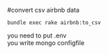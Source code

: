 #convert csv airbnb data

```
bundle exec rake airbnb:to_csv
```

you need to put .env  
you write mongo configfile
